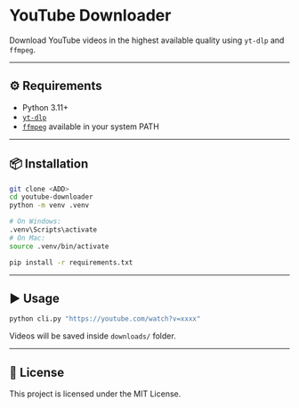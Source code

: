# YouTube Downloader

Download YouTube videos in the highest available quality using `yt-dlp` and `ffmpeg`.


---

## ⚙️ Requirements
- Python 3.11+
- [`yt-dlp`](https://github.com/yt-dlp/yt-dlp)
- [`ffmpeg`](https://ffmpeg.org/) available in your system PATH

---

## 📦 Installation
```bash
git clone <ADD>
cd youtube-downloader
python -m venv .venv

# On Windows:
.venv\Scripts\activate
# On Mac:
source .venv/bin/activate

pip install -r requirements.txt
```

---

## ▶️ Usage
```bash
python cli.py "https://youtube.com/watch?v=xxxx"
```

Videos will be saved inside `downloads/` folder.

---

## 📄 License
This project is licensed under the MIT License.
